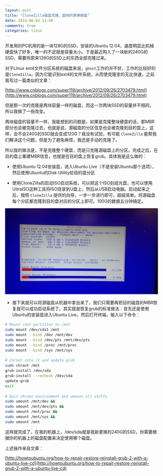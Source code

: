 ```yaml
---
layout: post
title: "CloneZilla磁盘克隆，超快的更换硬盘"
date: 2014-06-03 12:49
comments: true
categories: linux
---
```


开发用的PC机用的是一块128G的SSD，安装的Ubuntu 12.04，速度明显比机械硬盘快了好多，唯一的不足就是容量太小。于是最近购入了一块新的240G的SSD，需要将原来128G的SSD上的东西全部克隆过来。

对于Linux ext4文件分区系统的磁盘来说，`ghost`工作的并不好，工作的比较好的是`CloneZilla`，因为它能识别ext4的文件系统，从而使克隆变的无比快速，之前我写过一篇类似的文章：

[http://www.cnblogs.com/super119/archive/2012/09/26/2703479.html](http://www.cnblogs.com/super119/archive/2012/09/26/2703479.html)

但是那一次的克隆是两块容量一样的磁盘，而这一次两块SSD的容量并不相同，所以我做了一些改变。

<!-- more -->

两块磁盘的容量不一样，我能想到的问题是，如果是克隆整块硬盘的话，那MBR部分也会被克隆过去，也就是说，源磁盘的分区信息也会被克隆到目的盘上，这样，会不会240G的SSD就会变成120G？我没有试验，有可能 `CloneZilla` 能帮我们解决这个问题，但是为了避免麻烦，我还是手动的克隆了。

所以我的做法是，不是克隆整个硬盘，而是只克隆源磁盘上的分区。完成之后，在目的盘上重建MBR信息，也就是在目的盘上恢复grub。具体我是这么做的：

- 使用Ubuntu 12.04安装盘，进入Ubuntu Live（不是安装Ubuntu那个选项），然后使用Ubuntu的Disk Utility给目的盘分区

- 使用CloneZilla的启动ISO启动系统，可以把这个ISO刻成光盘，也可以使用UltraISO这种工具将ISO烧录到U盘上，然后从USB启动电脑。启动起来之后，按照 `CloneZilla` 提供的向导，一步一步进行即可，超级简单。将源磁盘每个分区都克隆到目的盘对应的分区上即可。100G的数据五分钟搞定。

![CloneZilla Cloning](/downloads/image/clonezilla.jpg)

- 接下来就可以将源磁盘从机器中拿出来了，我们只需要再把目的磁盘的MBR恢复就可以成功启动系统了。其实就是恢复grub的标准做法：首先还是使用Ubuntu的安装盘进入Ubuntu Live，然后打开终端，输入以下命令：

``` bash
# Mount root partition to /mnt
sudo mount /dev/sda1 /mnt
sudo mount --bind /dev /mnt/dev
sudo mount --bind /dev/pts /mnt/dev/pts
sudo mount --bind /proc /mnt/proc
sudo mount --bind /sys /mnt/sys

# Chroot into it and update grub
sudo chroot /mnt
grub-install /dev/sda
grub-install --recheck /dev/sda
update-grub
exit

# Quit chroot environment and umount all stuffs
sudo umount /mnt/dev &&
sudo umount /mnt/dev/pts &&
sudo umount /mnt/proc &&
sudo umount /mnt/sys &&
sudo umount /mnt
```

这样就完成了，在我的机器上，/dev/sda就是我新更换的240G的SSD，你需要根据你的机器上的磁盘配置来决定使用哪个磁盘。

上述操作来自文章：

[http://howtoubuntu.org/how-to-repair-restore-reinstall-grub-2-with-a-ubuntu-live-cd](http://howtoubuntu.org/how-to-repair-restore-reinstall-grub-2-with-a-ubuntu-live-cd)

